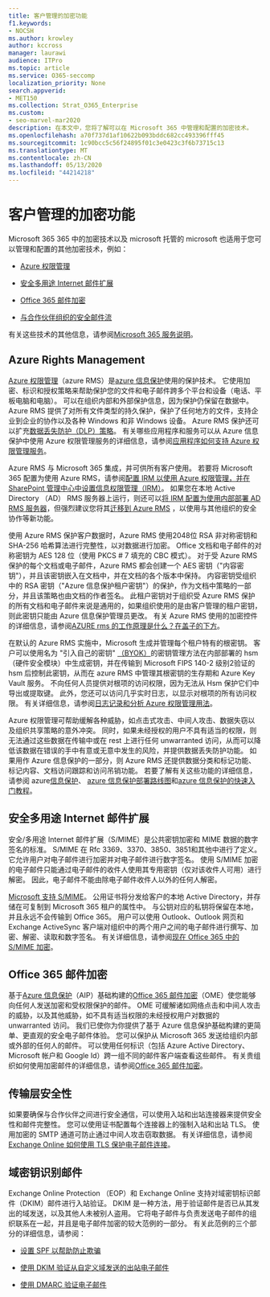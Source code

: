 ```yaml
---
title: 客户管理的加密功能
f1.keywords:
- NOCSH
ms.author: krowley
author: kccross
manager: laurawi
audience: ITPro
ms.topic: article
ms.service: O365-seccomp
localization_priority: None
search.appverid:
- MET150
ms.collection: Strat_O365_Enterprise
ms.custom:
- seo-marvel-mar2020
description: 在本文中，您将了解可以在 Microsoft 365 中管理和配置的加密技术。
ms.openlocfilehash: a70f737d1af10622b093bddc682cc493396fff45
ms.sourcegitcommit: 1c90bcc5c56f24895f01c3e0423c3f6b73715c13
ms.translationtype: MT
ms.contentlocale: zh-CN
ms.lasthandoff: 05/13/2020
ms.locfileid: "44214218"
---
```

# <a name="customer-managed-encryption-features"></a>客户管理的加密功能

Microsoft 365 365 中的加密技术以及 microsoft 托管的 microsoft 也适用于您可以管理和配置的其他加密技术，例如：

- [Azure 权限管理](https://docs.microsoft.com/azure/information-protection/what-is-azure-rms)

- [安全多用途 Internet 邮件扩展](https://blogs.technet.com/b/exchange/archive/2014/12/15/how-to-configure-s-mime-in-office-365.aspx)

- [Office 365 邮件加密](https://products.office.com/en-us/exchange/office-365-message-encryption)

- [与合作伙伴组织的安全邮件流](https://docs.microsoft.com/exchange/mail-flow-best-practices/use-connectors-to-configure-mail-flow/set-up-connectors-for-secure-mail-flow-with-a-partner)

有关这些技术的其他信息，请参阅[Microsoft 365 服务说明](https://technet.microsoft.com/library/office-365-service-descriptions.aspx)。

## <a name="azure-rights-management"></a>Azure Rights Management

[Azure 权限管理](https://docs.microsoft.com/azure/information-protection/what-is-azure-rms)（azure RMS）是[azure 信息保护](https://docs.microsoft.com/information-protection/understand-explore/what-is-information-protection)使用的保护技术。 它使用加密、标识和授权策略来帮助保护您的文件和电子邮件跨多个平台和设备（电话、平板电脑和电脑）。 可以在组织内部和外部保护信息，因为保护仍保留在数据中。 Azure RMS 提供了对所有文件类型的持久保护，保护了任何地方的文件，支持企业到企业的协作以及各种 Windows 和非 Windows 设备。 Azure RMS 保护还可以扩充[数据丢失防护（DLP）策略](https://docs.microsoft.com/exchange/security-and-compliance/data-loss-prevention/data-loss-prevention)。 有关哪些应用程序和服务可以从 Azure 信息保护中使用 Azure 权限管理服务的详细信息，请参阅[应用程序如何支持 Azure 权限管理服务](https://docs.microsoft.com/information-protection/understand-explore/applications-support)。

Azure RMS 与 Microsoft 365 集成，并可供所有客户使用。 若要将 Microsoft 365 配置为使用 Azure RMS，请参阅[配置 IRM 以使用 Azure 权限管理，并在 SharePoint 管理中心中设置信息权限管理（IRM）](https://technet.microsoft.com/library/dn151475(v=exchg.150).aspx)。 如果您在本地 Active Directory （AD） RMS 服务器上运行，则还可以[将 IRM 配置为使用内部部署 AD RMS 服务器](https://docs.microsoft.com/office365/SecurityCompliance/configure-irm-to-use-an-on-premises-ad-rms-server)，但强烈建议您将其[迁移到 Azure RMS](https://docs.microsoft.com/azure/information-protection/migrate-from-ad-rms-to-azure-rms) ，以使用与其他组织的安全协作等新功能。

使用 Azure RMS 保护客户数据时，Azure RMS 使用2048位 RSA 非对称密钥和 SHA-256 哈希算法进行完整性，以对数据进行加密。 Office 文档和电子邮件的对称密钥为 AES 128 位（使用 PKCS # 7 填充的 CBC 模式）。 对于受 Azure RMS 保护的每个文档或电子邮件，Azure RMS 都会创建一个 AES 密钥（"内容密钥"），并且该密钥嵌入在文档中，并在文档的各个版本中保持。 内容密钥受组织中的 RSA 密钥（"Azure 信息保护租户密钥"）的保护，作为文档中策略的一部分，并且该策略也由文档的作者签名。 此租户密钥对于组织受 Azure RMS 保护的所有文档和电子邮件来说是通用的，如果组织使用的是由客户管理的租户密钥，则此密钥只能由 Azure 信息保护管理员更改。 有关 Azure RMS 使用的加密控件的详细信息，请参阅[AZURE rms 的工作原理是什么？在盖子的下方](https://docs.microsoft.com/information-protection/understand-explore/how-does-it-work)。

在默认的 Azure RMS 实施中，Microsoft 生成并管理每个租户特有的根密钥。 客户可以使用名为 "引入自己的密钥" [（BYOK）](https://docs.microsoft.com/azure/information-protection/plan-implement-tenant-key)的密钥管理方法在内部部署的 hsm （硬件安全模块）中生成密钥，并在传输到 Microsoft FIPS 140-2 级别2验证的 hsm 后控制此密钥，从而在 azure RMS 中管理其根密钥的生存期和 Azure Key Vault 服务。 不向任何人员提供对根项的访问权限，因为无法从 Hsm 保护它们中导出或提取键。 此外，您还可以访问几乎实时日志，以显示对根项的所有访问权限。 有关详细信息，请参阅[日志记录和分析 Azure 权限管理用法](https://docs.microsoft.com/azure/information-protection/log-analyze-usage)。

Azure 权限管理可帮助缓解各种威胁，如点击式攻击、中间人攻击、数据失窃以及组织共享策略的意外冲突。 同时，如果未经授权的用户不具有适当的权限，则无法通过这些数据在传输中或在 rest 上进行任何 unwarranted 访问，从而可以降低该数据在错误的手中有意或无意中发生的风险，并提供数据丢失防护功能。 如果用作 Azure 信息保护的一部分，则 Azure RMS 还提供数据分类和标记功能、标记内容、文档访问跟踪和访问吊销功能。 若要了解有关这些功能的详细信息，请参阅 azure[信息保护](https://docs.microsoft.com/information-protection/understand-explore/what-is-information-protection)、 [azure 信息保护部署路线图](https://docs.microsoft.com/information-protection/plan-design/deployment-roadmap)和[azure 信息保护的快速入门教程](https://docs.microsoft.com/information-protection/get-started/infoprotect-quick-start-tutorial)。

## <a name="secure-multipurpose-internet-mail-extension"></a>安全多用途 Internet 邮件扩展

安全/多用途 Internet 邮件扩展（S/MIME）是公共密钥加密和 MIME 数据的数字签名的标准。 S/MIME 在 Rfc 3369、3370、3850、3851和其他中进行了定义。 它允许用户对电子邮件进行加密并对电子邮件进行数字签名。 使用 S/MIME 加密的电子邮件只能通过电子邮件的收件人使用其专用密钥（仅对该收件人可用）进行解密。 因此，电子邮件不能由除电子邮件收件人以外的任何人解密。

[Microsoft 支持 S/MIME](https://blogs.technet.com/b/exchange/archive/2014/12/15/how-to-configure-s-mime-in-office-365.aspx)。 公用证书将分发给客户的本地 Active Directory，并存储在可复制到 Microsoft 365 租户的属性中。 与公钥对应的私钥将保留在本地，并且永远不会传输到 Office 365。 用户可以使用 Outlook、Outlook 网页和 Exchange ActiveSync 客户端对组织中的两个用户之间的电子邮件进行撰写、加密、解密、读取和数字签名。 有关详细信息，请参阅[现在 Office 365 中的 S/MIME 加密](https://blogs.office.com/2014/02/26/smime-encryption-now-in-office-365/)。

## <a name="office-365-message-encryption"></a>Office 365 邮件加密

基于[Azure 信息保护](https://docs.microsoft.com/information-protection/understand-explore/what-is-information-protection)（AIP）基础构建的[Office 365 邮件加密](https://products.office.com/exchange/office-365-message-encryption)（OME）使您能够向任何人发送加密和受权限保护的邮件。 OME 可缓解诸如网络点击和中间人攻击的威胁，以及其他威胁，如不具有适当权限的未经授权用户对数据的 unwarranted 访问。 我们已使你为你提供了基于 Azure 信息保护基础构建的更简单、更直观的安全电子邮件体验。 您可以保护从 Microsoft 365 发送给组织内部或外部的任何人的邮件。 可以使用任何标识（包括 Azure Active Directory、Microsoft 帐户和 Google Id）跨一组不同的邮件客户端查看这些邮件。 有关贵组织如何使用加密邮件的详细信息，请参阅[Office 365 邮件加密](https://docs.microsoft.com/microsoft-365/compliance/ome)。

## <a name="transport-layer-security"></a>传输层安全性

如果要确保与合作伙伴之间进行安全通信，可以使用入站和出站连接器来提供安全性和邮件完整性。 您可以使用证书配置每个连接器上的强制入站和出站 TLS。 使用加密的 SMTP 通道可防止通过中间人攻击窃取数据。 有关详细信息，请参阅[Exchange Online 如何使用 TLS 保护电子邮件连接](https://docs.microsoft.com/microsoft-365/compliance/exchange-online-uses-tls-to-secure-email-connections)。

## <a name="domain-keys-identified-mail"></a>域密钥识别邮件

Exchange Online Protection （EOP）和 Exchange Online 支持对域密钥标识邮件（DKIM）邮件进行入站验证。 DKIM 是一种方法，用于验证邮件是否已从其发出的域发送，以及其他人未被别人盗用。 它将电子邮件与负责发送电子邮件的组织联系在一起，并且是电子邮件加密的较大范例的一部分。 有关此范例的三个部分的详细信息，请参阅：

- [设置 SPF 以帮助防止欺骗](https://docs.microsoft.com/office365/SecurityCompliance/set-up-spf-in-office-365-to-help-prevent-spoofing)

- [使用 DKIM 验证从自定义域发送的出站电子邮件](https://docs.microsoft.com/office365/SecurityCompliance/use-dkim-to-validate-outbound-email)

- [使用 DMARC 验证电子邮件](https://docs.microsoft.com/office365/SecurityCompliance/use-dmarc-to-validate-email)

